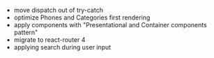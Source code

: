* move dispatch out of try-catch
* optimize Phones and Categories first rendering
* apply components with "Presentational and Container components pattern"
* migrate to react-router 4
* applying search during user input
